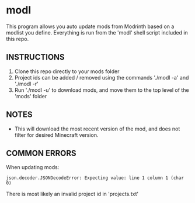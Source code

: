 # modl
This program allows you auto update mods from Modrinth based on a modlist you define. Everything is run from the 'modl' shell script included in this repo.

## INSTRUCTIONS

 1. Clone this repo directly to your mods folder
 2. Project ids can be added / removed using the commands './modl -a' and './modl -r'
 3. Run './modl -u' to download mods, and move them to the top level of the 'mods' folder

 ## NOTES 
 
 - This will download the most recent version of the mod, and does not filter for desired Minecraft version.

## COMMON ERRORS
When updating mods:

`json.decoder.JSONDecodeError: Expecting value: line 1 column 1 (char 0)`

There is most likely an invalid project id in 'projects.txt'
